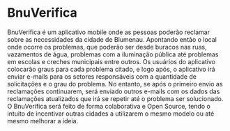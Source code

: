BnuVerifica
===========

BnuVerifica é um aplicativo mobile onde as pessoas poderão reclamar sobre as necessidades da cidade de Blumenau. Apontando então o local onde ocorre os problemas, que poderão ser desde buracos nas ruas, vazamentos de água, problemas com a iluminação pública até problemas em escolas e creches municipais entre outros.  Os usuários do aplicativo colocarão graus para cada problema citado, e logo após, o aplicativo irá enviar e-mails para os setores responsáveis com a quantidade de solicitações e o grau do problema. No entanto, se após o primeiro envio as reclamações continuarem, será enviado outros e-mails com os dados das reclamações atualizados que irá se repetir até o problema ser solucionado. O BnuVerifica será feito de forma colaborativa e Open Source, tendo o intuito de incentivar outras cidades a utilizarem o mesmo modelo ou até mesmo melhorar a ideia.
